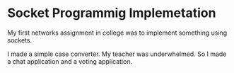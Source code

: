 # Socket Programmig Implemetation

My first networks assignment in college was to implement something using sockets.

I made a simple case converter. My teacher was underwhelmed. So I made a chat application and a voting application.
